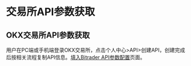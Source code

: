 # 交易所API参数获取

## OKX交易所API参数获取

用户在PC端或手机端登录OKX交易所，点击个人中心>API>创建API，创建完成后按相关流程复制API信息。[填入Bitrader API参数配置](api2.md)页面。

